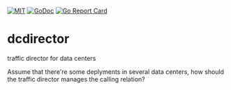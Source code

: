 [![MIT](https://img.shields.io/github/license/pkumza/dcdirector.svg)](https://github.com/pkumza/dcdirector/blob/master/LICENSE)
[![GoDoc](https://godoc.org/github.com/pkumza/dcdirector?status.svg)](https://godoc.org/github.com/pkumza/dcdirector)
[![Go Report Card](https://goreportcard.com/badge/github.com/pkumza/dcdirector)](https://goreportcard.com/report/github.com/pkumza/dcdirector)

# dcdirector
traffic director for data centers

Assume that there're some deplyments in several data centers, how should the traffic director manages the calling relation?
